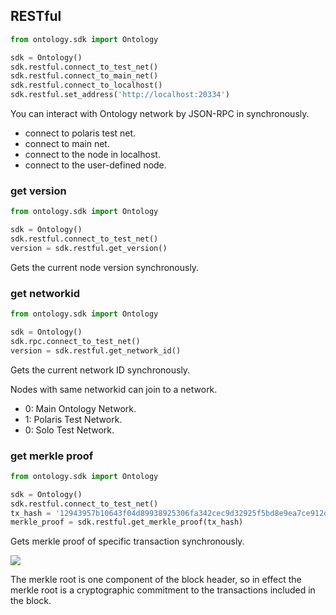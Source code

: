 ## RESTful

```python
from ontology.sdk import Ontology

sdk = Ontology()
sdk.restful.connect_to_test_net()
sdk.restful.connect_to_main_net()
sdk.restful.connect_to_localhost()
sdk.restful.set_address('http://localhost:20334')
```

You can interact with Ontology network by JSON-RPC in synchronously.

- connect to polaris test net.
- connect to main net.
- connect to the node in localhost.
- connect to the user-defined node.

### get version

```python
from ontology.sdk import Ontology

sdk = Ontology()
sdk.restful.connect_to_test_net()
version = sdk.restful.get_version()
```

Gets the current node version synchronously.

### get networkid

```python
from ontology.sdk import Ontology

sdk = Ontology()
sdk.rpc.connect_to_test_net()
version = sdk.restful.get_network_id()
```

Gets the current network ID synchronously.

<aside class="success">
Nodes with same networkid can join to a network.
<ul>
<li>0: Main Ontology Network.</li>
<li>1: Polaris Test Network.</li>
<li>0: Solo Test Network.</li>
</ul>
</aside>

### get merkle proof

```python
from ontology.sdk import Ontology

sdk = Ontology()
sdk.restful.connect_to_test_net()
tx_hash = '12943957b10643f04d89938925306fa342cec9d32925f5bd8e9ea7ce912d16d3'
merkle_proof = sdk.restful.get_merkle_proof(tx_hash)
```

Gets merkle proof of specific transaction synchronously.

![](merkle-tree.png)

<aside class="success">
The merkle root is one component of the block header, so in effect the merkle root is a cryptographic commitment to the transactions included in the block.
</aside>
